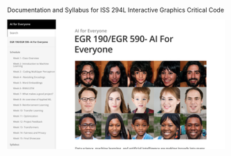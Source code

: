 Documentation and Syllabus for ISS 294L Interactive Graphics Critical Code

![Alt text](aiforeveryone.png?raw=true "Optional Title")
